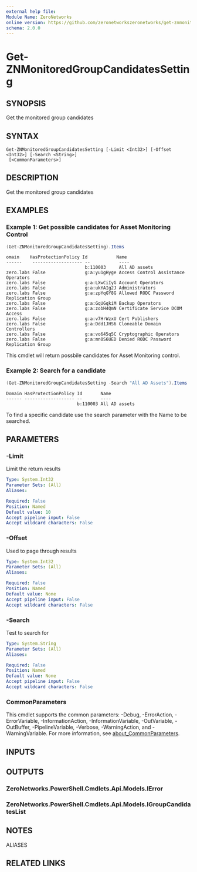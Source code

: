 ```yaml
---
external help file:
Module Name: ZeroNetworks
online version: https://github.com/zeronetworkszeronetworks/get-znmonitoredgroupcandidatessetting
schema: 2.0.0
---
```


# Get-ZNMonitoredGroupCandidatesSetting

## SYNOPSIS
Get the monitored group candidates

## SYNTAX

```
Get-ZNMonitoredGroupCandidatesSetting [-Limit <Int32>] [-Offset <Int32>] [-Search <String>]
 [<CommonParameters>]
```

## DESCRIPTION
Get the monitored group candidates

## EXAMPLES

### Example 1: Get possible candidates for Asset Monitoring Control
```powershell
(Get-ZNMonitoredGroupCandidatesSetting).Items
```

```output
omain    HasProtectionPolicy Id           Name
------    ------------------- --           ----
                              b:110003     All AD assets
zero.labs False               g:a:yu1gHyge Access Control Assistance Operators
zero.labs False               g:a:LXwCiIyG Account Operators
zero.labs False               g:a:ukYAIg2J Administrators
zero.labs False               g:a:zpYqGY8G Allowed RODC Password Replication Group
zero.labs False               g:a:GqUGqkiM Backup Operators
zero.labs False               g:a:zobH4QmN Certificate Service DCOM Access
zero.labs False               g:a:v7HrWzxU Cert Publishers
zero.labs False               g:a:Ddd1JHS6 Cloneable Domain Controllers
zero.labs False               g:a:vo645q5C Cryptographic Operators
zero.labs False               g:a:mn0S6UED Denied RODC Password Replication Group
```

This cmdlet will return possbile candidates for Asset Monitoring control.

### Example 2: Search for a candidate
```powershell
(Get-ZNMonitoredGroupCandidatesSetting -Search "All AD Assets").Items
```

```output
Domain HasProtectionPolicy Id       Name
------ ------------------- --       ----
                           b:110003 All AD assets
```

To find a specific candidate use the search parameter with the Name to be searched.

## PARAMETERS

### -Limit
Limit the return results

```yaml
Type: System.Int32
Parameter Sets: (All)
Aliases:

Required: False
Position: Named
Default value: 10
Accept pipeline input: False
Accept wildcard characters: False
```

### -Offset
Used to page through results

```yaml
Type: System.Int32
Parameter Sets: (All)
Aliases:

Required: False
Position: Named
Default value: None
Accept pipeline input: False
Accept wildcard characters: False
```

### -Search
Test to search for

```yaml
Type: System.String
Parameter Sets: (All)
Aliases:

Required: False
Position: Named
Default value: None
Accept pipeline input: False
Accept wildcard characters: False
```

### CommonParameters
This cmdlet supports the common parameters: -Debug, -ErrorAction, -ErrorVariable, -InformationAction, -InformationVariable, -OutVariable, -OutBuffer, -PipelineVariable, -Verbose, -WarningAction, and -WarningVariable. For more information, see [about_CommonParameters](http://go.microsoft.com/fwlink/?LinkID=113216).

## INPUTS

## OUTPUTS

### ZeroNetworks.PowerShell.Cmdlets.Api.Models.IError

### ZeroNetworks.PowerShell.Cmdlets.Api.Models.IGroupCandidatesList

## NOTES

ALIASES

## RELATED LINKS

